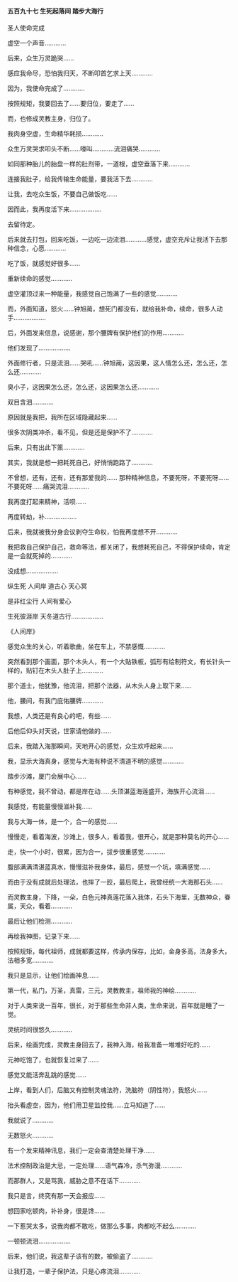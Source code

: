 #### 五百九十七 生死起落间 踏步大海行


圣人使命完成

虚空一个声音…………

后来，众生万灵跪哭……

感应我命尽，恐怕我归天，不断叩首乞求上天…………

因为，我使命完成了…………

按照规矩，我要回去了……要归位，要走了……

而，也修成灵教主身，归位了。

我肉身空虚，生命精华耗损…………

众生万灵哭求叩头不断……嚎叫…………流泪痛哭…………

如同那种胎儿的胎盘一样的肚剂带，一道根，虚空垂落下来…………

连接我肚子，给我传输生命能量，要我活下去…………

让我，去吃众生饭，不要自己做饭吃……

因而此，我再度活下来………………

去留待定。


后来就去打包，回来吃饭，一边吃一边流泪…………感觉，虚空充斥让我活下去那种信念，心愿…………

吃了饭，就感觉好很多……

重新续命的感觉…………

虚空灌顶过来一种能量，我感觉自己饱满了一些的感觉…………

而，外面知道，怒火……钟旭蔺，想死门都没有，就给我补命，续命，很多人动手………………


后，外面发来信息，说感谢，那个腰牌有保护他们的作用…………

他们发现了………………

外面修行者，只是流泪……哭吼……钟旭蔺，这因果，这人情怎么还，怎么还，怎么还…………

臭小子，这因果怎么还，怎么还，这因果怎么还…………

双目含泪…………

原因就是我把，我所在区域隐藏起来……

很多次阴类冲杀，看不见，但是还是保护不了…………

后来，只有出此下策…………

其实，我就是想一把耗死自己，好悄悄跑路了…………

不曾想，还有，还有，还有那爱我的……
那种精神信息，不要死呀，不要死呀……不要死呀……痛哭流泪…………

我再度打起来精神，活呗……

再度转劫，补………………

后来，我就被我分身会议剥夺生命权，怕我再度想不开…………

我把救自己保护自己，救命等法，都关闭了，我想耗死自己，不得保护续命，肯定是一会就死掉的…………

没成想………………

纵生死
人间岸
道古心
天心冥

是非红尘行
人间有爱心

生死彼涯岸
天冬道古行………………

《人间岸》

感觉众生的关心，听着歌曲，坐在车上，不禁感慨…………

突然看到那个画面，那个木头人，有一个大贴铁板，弧形有绘制符文，有长针头一样的，贴钉在木头人肚子上…………

那个道士，他犹豫，他流泪，把那个法器，从木头人身上取下来……

他，腰间，有我门庇佑腰牌…………

我想，人类还是有良心的吧，有些……

后他后仰头对天说，世家请他做的……


后来，我踏入海那瞬间，天地开心的感觉，众生欢呼起来……

我，显示大海真身，感觉与大海有种说不清道不明的感觉…………

踏步沙滩，厦门会展中心……

有种感觉，我不曾动，都是岸在动……头顶湛蓝海莲盛开，海族开心流泪……

我感觉，有能量慢慢滋补我……

我与大海一体，是一个，合一的感觉……

慢慢走，看着海波，沙滩上，很多人，看着我，很开心，就是那种莫名的开心……

走，快一个小时，很累，因为合一，拔步很重感觉…………

腹部满满清湛蓝真水，慢慢滋补我身体，最后，感觉一个坑，填满感觉……

而由于没有成就后处理法，也摔了一跤，最后爬上，我曾经统一大海那石头……

而灵教主身，下降，一朵，白色元神真莲花落入我体，石头下海里，无数神众，眷属，天众，看着…………

最后让他们检测…………

再绘我神图，记录下来……

按照规矩，每代祖师，成就都要这样，传承内保存，比如，金身多高，法身多大，法相多宽…………


我只是显示，让他们绘画神息……

第一代，私门，万圣，真雷，三元，灵教教主，祖师我的神绘…………

对于人类来说一百年，很长，对于那些生命非人类，生命来说，百年就是睡了一觉。

灵统时间很悠久…………


后来，绘画完成，灵教主身回去了，我神入海，给我准备一堆堆好吃的……

元神吃饱了，也就恢复过来了……

感觉又能活奔乱跳的感觉……

上岸，看到人们，后脑又有控制灵魂法符，洗脑符（阴性符），我怒火……

抬头看虚空，因为，他们用卫星监控我……立马知道了……

我就说了…………

无数怒火…………

有一个发来精神讯息，我们一定会查清楚处理干净……

法术控制政治是大忌，一定处理……语气森冷，杀气弥漫…………

而那群人，又是骂我，威胁之意不在话下…………


我只是言，终究有那一天会报应……

想回家吃顿肉，补补身，很是馋……

一下惹哭太多，说我肉都不敢吃，做那么多事，肉都吃不起么…………

一顿顿流泪………………

后来，他们说，我这辈子该有的数，被偷盗了…………

让我打造，一辈子保护法，只是心疼流泪…………